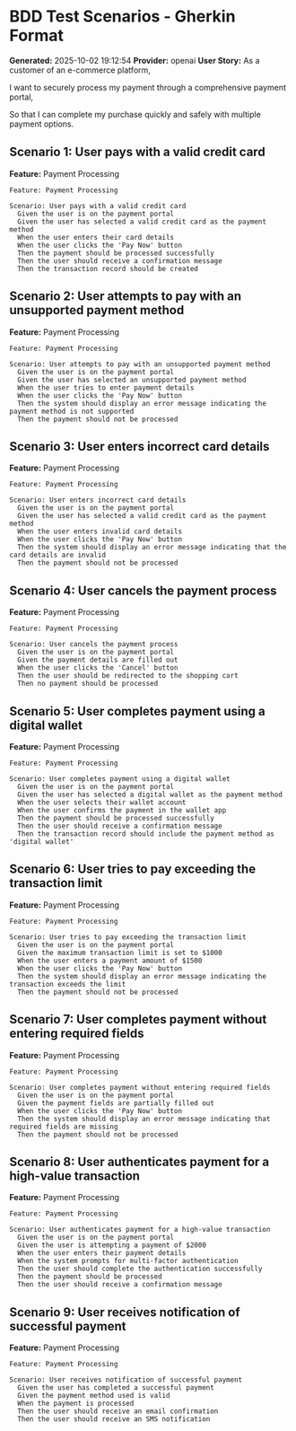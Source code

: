 # BDD Test Scenarios - Gherkin Format

**Generated:** 2025-10-02 19:12:54
**Provider:** openai
**User Story:** As a customer of an e-commerce platform,
I want to securely process my payment through a comprehensive payment portal,
So that I can complete my purchase quickly and safely with multiple payment options.

## Scenario 1: User pays with a valid credit card

**Feature:** Payment Processing

```gherkin
Feature: Payment Processing

Scenario: User pays with a valid credit card
  Given the user is on the payment portal
  Given the user has selected a valid credit card as the payment method
  When the user enters their card details
  When the user clicks the 'Pay Now' button
  Then the payment should be processed successfully
  Then the user should receive a confirmation message
  Then the transaction record should be created
```

## Scenario 2: User attempts to pay with an unsupported payment method

**Feature:** Payment Processing

```gherkin
Feature: Payment Processing

Scenario: User attempts to pay with an unsupported payment method
  Given the user is on the payment portal
  Given the user has selected an unsupported payment method
  When the user tries to enter payment details
  When the user clicks the 'Pay Now' button
  Then the system should display an error message indicating the payment method is not supported
  Then the payment should not be processed
```

## Scenario 3: User enters incorrect card details

**Feature:** Payment Processing

```gherkin
Feature: Payment Processing

Scenario: User enters incorrect card details
  Given the user is on the payment portal
  Given the user has selected a valid credit card as the payment method
  When the user enters invalid card details
  When the user clicks the 'Pay Now' button
  Then the system should display an error message indicating that the card details are invalid
  Then the payment should not be processed
```

## Scenario 4: User cancels the payment process

**Feature:** Payment Processing

```gherkin
Feature: Payment Processing

Scenario: User cancels the payment process
  Given the user is on the payment portal
  Given the payment details are filled out
  When the user clicks the 'Cancel' button
  Then the user should be redirected to the shopping cart
  Then no payment should be processed
```

## Scenario 5: User completes payment using a digital wallet

**Feature:** Payment Processing

```gherkin
Feature: Payment Processing

Scenario: User completes payment using a digital wallet
  Given the user is on the payment portal
  Given the user has selected a digital wallet as the payment method
  When the user selects their wallet account
  When the user confirms the payment in the wallet app
  Then the payment should be processed successfully
  Then the user should receive a confirmation message
  Then the transaction record should include the payment method as 'digital wallet'
```

## Scenario 6: User tries to pay exceeding the transaction limit

**Feature:** Payment Processing

```gherkin
Feature: Payment Processing

Scenario: User tries to pay exceeding the transaction limit
  Given the user is on the payment portal
  Given the maximum transaction limit is set to $1000
  When the user enters a payment amount of $1500
  When the user clicks the 'Pay Now' button
  Then the system should display an error message indicating the transaction exceeds the limit
  Then the payment should not be processed
```

## Scenario 7: User completes payment without entering required fields

**Feature:** Payment Processing

```gherkin
Feature: Payment Processing

Scenario: User completes payment without entering required fields
  Given the user is on the payment portal
  Given the payment fields are partially filled out
  When the user clicks the 'Pay Now' button
  Then the system should display an error message indicating that required fields are missing
  Then the payment should not be processed
```

## Scenario 8: User authenticates payment for a high-value transaction

**Feature:** Payment Processing

```gherkin
Feature: Payment Processing

Scenario: User authenticates payment for a high-value transaction
  Given the user is on the payment portal
  Given the user is attempting a payment of $2000
  When the user enters their payment details
  When the system prompts for multi-factor authentication
  Then the user should complete the authentication successfully
  Then the payment should be processed
  Then the user should receive a confirmation message
```

## Scenario 9: User receives notification of successful payment

**Feature:** Payment Processing

```gherkin
Feature: Payment Processing

Scenario: User receives notification of successful payment
  Given the user has completed a successful payment
  Given the payment method used is valid
  When the payment is processed
  Then the user should receive an email confirmation
  Then the user should receive an SMS notification
```

